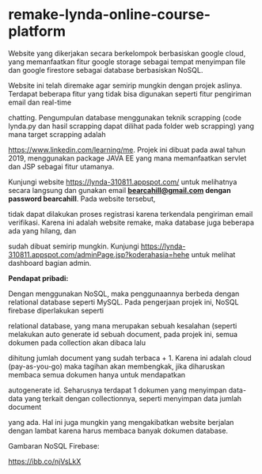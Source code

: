 # remake-lynda-online-course-platform

Website yang dikerjakan secara berkelompok berbasiskan google cloud, yang memanfaatkan fitur google storage sebagai tempat menyimpan file dan google firestore sebagai database berbasiskan NoSQL.

Website ini telah diremake agar semirip mungkin dengan projek aslinya. Terdapat beberapa fitur yang tidak bisa digunakan seperti fitur pengiriman email dan real-time

chatting. Pengumpulan database menggunakan teknik scrapping (code lynda.py dan hasil scrapping dapat dilihat pada folder web scrapping) yang mana target scrapping adalah 

https://www.linkedin.com/learning/me. Projek ini dibuat pada awal tahun 2019, menggunakan package JAVA EE yang mana memanfaatkan servlet dan JSP sebagai fitur utamanya.

Kunjungi website https://lynda-310811.appspot.com/ untuk melihatnya secara langsung dan gunakan email **bearcahill@gmail.com dengan password bearcahill**. Pada website tersebut,

tidak dapat dilakukan proses registrasi karena terkendala pengiriman email verifikasi. Karena ini adalah website remake, maka database juga beberapa ada yang hilang, dan 

sudah dibuat semirip mungkin. Kunjungi https://lynda-310811.appspot.com/adminPage.jsp?koderahasia=hehe untuk melihat dashboard bagian admin.

**Pendapat pribadi:** 

Dengan menggunakan NoSQL, maka penggunaannya berbeda dengan relational database seperti MySQL. Pada pengerjaan projek ini, NoSQL firebase diperlakukan seperti

relational database, yang mana merupakan sebuah kesalahan (seperti melakukan auto generate id sebuah document, pada projek ini, semua dokumen pada collection akan dibaca lalu

dihitung jumlah document yang sudah terbaca + 1. Karena ini adalah cloud (pay-as-you-go) maka tagihan akan membengkak, jika diharuskan membaca semua dokumen hanya untuk mendapatkan

autogenerate id. Seharusnya terdapat 1 dokumen yang menyimpan data-data yang terkait dengan collectionnya, seperti menyimpan data jumlah document

yang ada. Hal ini juga mungkin yang mengakibatkan website berjalan dengan lambat karena harus membaca banyak dokumen database.

Gambaran NoSQL Firebase:

https://ibb.co/njVsLkX
